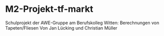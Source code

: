 # M2-Projekt-tf-markt
Schulprojekt der AWE-Gruppe am Berufskolleg Witten: Berechnungen von Tapeten/Fliesen
Von Jan Lücking und Christian Müller
